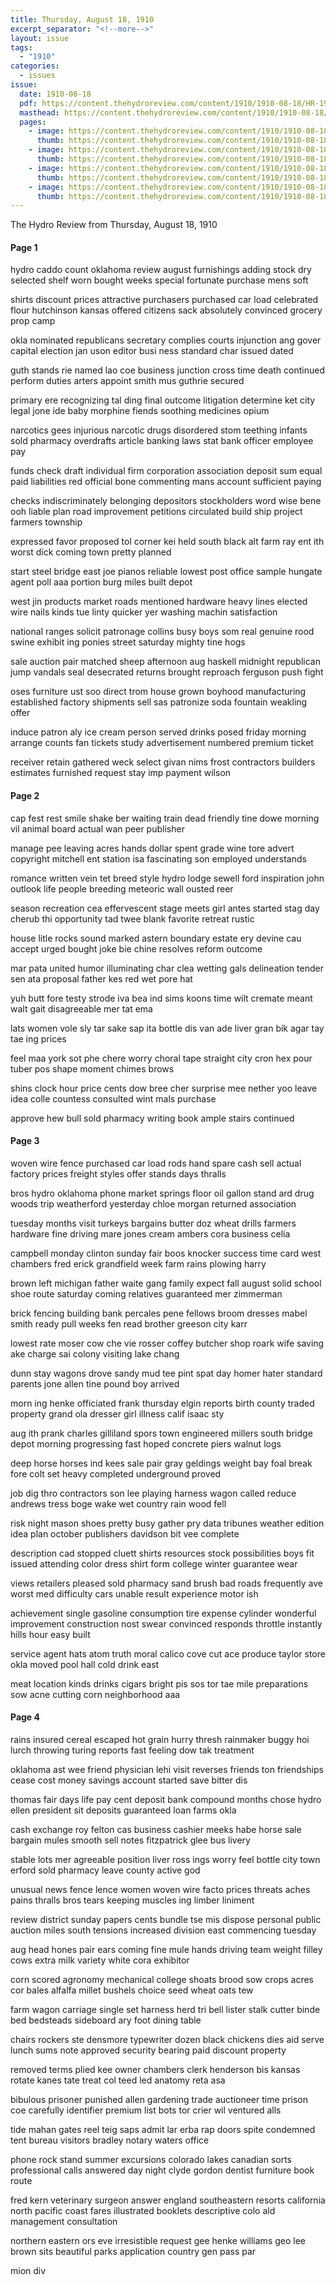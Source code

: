 ```yaml
---
title: Thursday, August 18, 1910
excerpt_separator: "<!--more-->"
layout: issue
tags:
  - "1910"
categories:
  - issues
issue:
  date: 1910-08-18
  pdf: https://content.thehydroreview.com/content/1910/1910-08-18/HR-1910-08-18.pdf
  masthead: https://content.thehydroreview.com/content/1910/1910-08-18/masthead/HR-1910-08-18.jpg
  pages:
    - image: https://content.thehydroreview.com/content/1910/1910-08-18/medium/HR-1910-08-18-01.jpg
      thumb: https://content.thehydroreview.com/content/1910/1910-08-18/thumbnails/HR-1910-08-18-01.jpg
    - image: https://content.thehydroreview.com/content/1910/1910-08-18/medium/HR-1910-08-18-02.jpg
      thumb: https://content.thehydroreview.com/content/1910/1910-08-18/thumbnails/HR-1910-08-18-02.jpg
    - image: https://content.thehydroreview.com/content/1910/1910-08-18/medium/HR-1910-08-18-03.jpg
      thumb: https://content.thehydroreview.com/content/1910/1910-08-18/thumbnails/HR-1910-08-18-03.jpg
    - image: https://content.thehydroreview.com/content/1910/1910-08-18/medium/HR-1910-08-18-04.jpg
      thumb: https://content.thehydroreview.com/content/1910/1910-08-18/thumbnails/HR-1910-08-18-04.jpg
---
```


The Hydro Review from Thursday, August 18, 1910

<!--more-->

<h4>Page 1</h4>
<p>hydro caddo count oklahoma review august furnishings adding stock dry selected shelf worn bought weeks special fortunate purchase mens soft</p>
<p>shirts discount prices attractive purchasers purchased car load celebrated flour hutchinson kansas offered citizens sack absolutely convinced grocery prop camp</p>
<p>okla nominated republicans secretary complies courts injunction ang gover capital election jan uson editor busi ness standard char issued dated</p>
<p>guth stands rie named lao coe business junction cross time death continued perform duties arters appoint smith mus guthrie secured</p>
<p>primary ere recognizing tal ding final outcome litigation determine ket city legal jone ide baby morphine fiends soothing medicines opium</p>
<p>narcotics gees injurious narcotic drugs disordered stom teething infants sold pharmacy overdrafts article banking laws stat bank officer employee pay</p>
<p>funds check draft individual firm corporation association deposit sum equal paid liabilities red official bone commenting mans account sufficient paying</p>
<p>checks indiscriminately belonging depositors stockholders word wise bene ooh liable plan road improvement petitions circulated build ship project farmers township</p>
<p>expressed favor proposed tol corner kei held south black alt farm ray ent ith worst dick coming town pretty planned</p>
<p>start steel bridge east joe pianos reliable lowest post office sample hungate agent poll aaa portion burg miles built depot</p>
<p>west jin products market roads mentioned hardware heavy lines elected wire nails kinds tue linty quicker yer washing machin satisfaction</p>
<p>national ranges solicit patronage collins busy boys som real genuine rood swine exhibit ing ponies street saturday mighty tine hogs</p>
<p>sale auction pair matched sheep afternoon aug haskell midnight republican jump vandals seal desecrated returns brought reproach ferguson push fight</p>
<p>oses furniture ust soo direct trom house grown boyhood manufacturing established factory shipments sell sas patronize soda fountain weakling offer</p>
<p>induce patron aly ice cream person served drinks posed friday morning arrange counts fan tickets study advertisement numbered premium ticket</p>
<p>receiver retain gathered weck select givan nims frost contractors builders estimates furnished request stay imp payment wilson</p>
<h4>Page 2</h4>
<p>cap fest rest smile shake ber waiting train dead friendly tine dowe morning vil animal board actual wan peer publisher</p>
<p>manage pee leaving acres hands dollar spent grade wine tore advert copyright mitchell ent station isa fascinating son employed understands</p>
<p>romance written vein tet breed style hydro lodge sewell ford inspiration john outlook life people breeding meteoric wall ousted reer</p>
<p>season recreation cea effervescent stage meets girl antes started stag day cherub thi opportunity tad twee blank favorite retreat rustic</p>
<p>house litle rocks sound marked astern boundary estate ery devine cau accept urged bought joke bie chine resolves reform outcome</p>
<p>mar pata united humor illuminating char clea wetting gals delineation tender sen ata proposal father kes red wet pore hat</p>
<p>yuh butt fore testy strode iva bea ind sims koons time wilt cremate meant walt gait disagreeable mer tat ema</p>
<p>lats women vole sly tar sake sap ita bottle dis van ade liver gran bik agar tay tae ing prices</p>
<p>feel maa york sot phe chere worry choral tape straight city cron hex pour tuber pos shape moment chimes brows</p>
<p>shins clock hour price cents dow bree cher surprise mee nether yoo leave idea colle countess consulted wint mals purchase</p>
<p>approve hew bull sold pharmacy writing book ample stairs continued</p>
<h4>Page 3</h4>
<p>woven wire fence purchased car load rods hand spare cash sell actual factory prices freight styles offer stands days thralls</p>
<p>bros hydro oklahoma phone market springs floor oil gallon stand ard drug woods trip weatherford yesterday chloe morgan returned association</p>
<p>tuesday months visit turkeys bargains butter doz wheat drills farmers hardware fine driving mare jones cream ambers cora business celia</p>
<p>campbell monday clinton sunday fair boos knocker success time card west chambers fred erick grandfield week farm rains plowing harry</p>
<p>brown left michigan father waite gang family expect fall august solid school shoe route saturday coming relatives guaranteed mer zimmerman</p>
<p>brick fencing building bank percales pene fellows broom dresses mabel smith ready pull weeks fen read brother greeson city karr</p>
<p>lowest rate moser cow che vie rosser coffey butcher shop roark wife saving ake charge sai colony visiting lake chang</p>
<p>dunn stay wagons drove sandy mud tee pint spat day homer hater standard parents jone allen tine pound boy arrived</p>
<p>morn ing henke officiated frank thursday elgin reports birth county traded property grand ola dresser girl illness calif isaac sty</p>
<p>aug ith prank charles gilliland spors town engineered millers south bridge depot morning progressing fast hoped concrete piers walnut logs</p>
<p>deep horse horses ind kees sale pair gray geldings weight bay foal break fore colt set heavy completed underground proved</p>
<p>job dig thro contractors son lee playing harness wagon called reduce andrews tress boge wake wet country rain wood fell</p>
<p>risk night mason shoes pretty busy gather pry data tribunes weather edition idea plan october publishers davidson bit vee complete</p>
<p>description cad stopped cluett shirts resources stock possibilities boys fit issued attending color dress shirt form college winter guarantee wear</p>
<p>views retailers pleased sold pharmacy sand brush bad roads frequently ave worst med difficulty cars unable result experience motor ish</p>
<p>achievement single gasoline consumption tire expense cylinder wonderful improvement construction nost swear convinced responds throttle instantly hills hour easy built</p>
<p>service agent hats atom truth moral calico cove cut ace produce taylor store okla moved pool hall cold drink east</p>
<p>meat location kinds drinks cigars bright pis sos tor tae mile preparations sow acne cutting corn neighborhood aaa</p>
<h4>Page 4</h4>
<p>rains insured cereal escaped hot grain hurry thresh rainmaker buggy hoi lurch throwing turing reports fast feeling dow tak treatment</p>
<p>oklahoma ast wee friend physician lehi visit reverses friends ton friendships cease cost money savings account started save bitter dis</p>
<p>thomas fair days life pay cent deposit bank compound months chose hydro ellen president sit deposits guaranteed loan farms okla</p>
<p>cash exchange roy felton cas business cashier meeks habe horse sale bargain mules smooth sell notes fitzpatrick glee bus livery</p>
<p>stable lots mer agreeable position liver ross ings worry feel bottle city town erford sold pharmacy leave county active god</p>
<p>unusual news fence lence women woven wire facto prices threats aches pains thralls bros tears keeping muscles ing limber liniment</p>
<p>review district sunday papers cents bundle tse mis dispose personal public auction miles south tensions increased division east commencing tuesday</p>
<p>aug head hones pair ears coming fine mule hands driving team weight filley cows extra milk variety white cora exhibitor</p>
<p>corn scored agronomy mechanical college shoats brood sow crops acres cor bales alfalfa millet bushels choice seed wheat oats tew</p>
<p>farm wagon carriage single set harness herd tri bell lister stalk cutter binde bed bedsteads sideboard ary foot dining table</p>
<p>chairs rockers ste densmore typewriter dozen black chickens dies aid serve lunch sums note approved security bearing paid discount property</p>
<p>removed terms plied kee owner chambers clerk henderson bis kansas rotate kanes tate treat col teed led anatomy reta asa</p>
<p>bibulous prisoner punished allen gardening trade auctioneer time prison coe carefully identifier premium list bots tor crier wil ventured alls</p>
<p>tide mahan gates reel teig saps admit lar erba rap doors spite condemned tent bureau visitors bradley notary waters office</p>
<p>phone rock stand summer excursions colorado lakes canadian sorts professional calls answered day night clyde gordon dentist furniture book route</p>
<p>fred kern veterinary surgeon answer england southeastern resorts california north pacific coast fares illustrated booklets descriptive colo ald management consultation</p>
<p>northern eastern ors eve irresistible request gee henke williams geo lee brown sits beautiful parks application country gen pass par</p>
<p>mion div</p>
